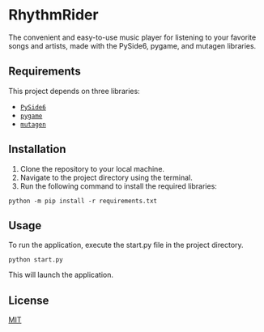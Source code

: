 # RhythmRider
The convenient and easy-to-use music player for listening to your favorite songs and artists, made with the PySide6, pygame, and mutagen libraries.

## Requirements
This project depends on three libraries: 
+ [`PySide6`](https://doc.qt.io/qtforpython-6/index.html)
+ [`pygame`](https://www.pygame.org/)
+ [`mutagen`](https://mutagen.readthedocs.io/en/latest/)

## Installation
1. Clone the repository to your local machine.
2. Navigate to the project directory using the terminal.
3. Run the following command to install the required libraries:
```
python -m pip install -r requirements.txt
```

## Usage
To run the application, execute the start.py file in the project directory.
```
python start.py
```
This will launch the application.

## License
[MIT](https://choosealicense.com/licenses/mit/)
